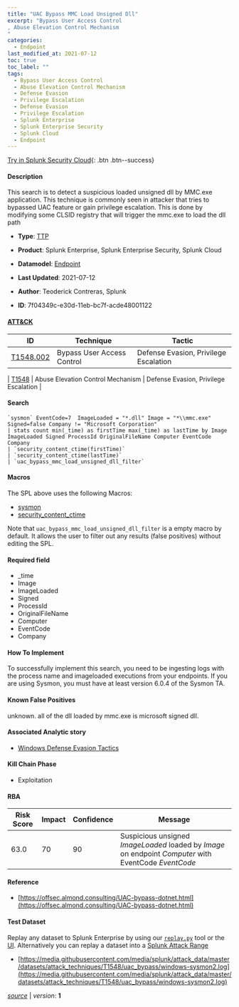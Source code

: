 ```yaml
---
title: "UAC Bypass MMC Load Unsigned Dll"
excerpt: "Bypass User Access Control
, Abuse Elevation Control Mechanism
"
categories:
  - Endpoint
last_modified_at: 2021-07-12
toc: true
toc_label: ""
tags:
  - Bypass User Access Control
  - Abuse Elevation Control Mechanism
  - Defense Evasion
  - Privilege Escalation
  - Defense Evasion
  - Privilege Escalation
  - Splunk Enterprise
  - Splunk Enterprise Security
  - Splunk Cloud
  - Endpoint
---
```




[Try in Splunk Security Cloud](https://www.splunk.com/en_splunk_app_enrichmentus/cyber-security.html){: .btn .btn--success}

#### Description

This search is to detect a suspicious loaded unsigned dll by MMC.exe application. This technique is commonly seen in attacker that tries to bypassed UAC feature or gain privilege escalation. This is done by modifying some CLSID registry that will trigger the mmc.exe to load the dll path

- **Type**: [TTP](https://github.com/splunk/security_content/wiki/object-Analytic-Types)
- **Product**: Splunk Enterprise, Splunk Enterprise Security, Splunk Cloud
- **Datamodel**: [Endpoint](https://docs.splunk.com/Documentation/CIM/latest/User/Endpoint)

- **Last Updated**: 2021-07-12
- **Author**: Teoderick Contreras, Splunk
- **ID**: 7f04349c-e30d-11eb-bc7f-acde48001122


#### [ATT&CK](https://attack.mitre.org/)

| ID             | Technique        |  Tactic             |
| -------------- | ---------------- |-------------------- |
| [T1548.002](https://attack.mitre.org/techniques/T1548/002/) | Bypass User Access Control | Defense Evasion, Privilege Escalation |

| [T1548](https://attack.mitre.org/techniques/T1548/) | Abuse Elevation Control Mechanism | Defense Evasion, Privilege Escalation |

#### Search

```
`sysmon` EventCode=7  ImageLoaded = "*.dll" Image = "*\\mmc.exe" Signed=false Company != "Microsoft Corporation" 
| stats count min(_time) as firstTime max(_time) as lastTime by Image ImageLoaded Signed ProcessId OriginalFileName Computer EventCode Company 
| `security_content_ctime(firstTime)` 
| `security_content_ctime(lastTime)` 
| `uac_bypass_mmc_load_unsigned_dll_filter`
```

#### Macros
The SPL above uses the following Macros:
* [sysmon](https://github.com/splunk/security_content/blob/develop/macros/sysmon.yml)
* [security_content_ctime](https://github.com/splunk/security_content/blob/develop/macros/security_content_ctime.yml)

Note that `uac_bypass_mmc_load_unsigned_dll_filter` is a empty macro by default. It allows the user to filter out any results (false positives) without editing the SPL.

#### Required field
* _time
* Image
* ImageLoaded
* Signed
* ProcessId
* OriginalFileName
* Computer
* EventCode
* Company


#### How To Implement
To successfully implement this search, you need to be ingesting logs with the process name and imageloaded executions from your endpoints. If you are using Sysmon, you must have at least version 6.0.4 of the Sysmon TA.

#### Known False Positives
unknown. all of the dll loaded by mmc.exe is microsoft signed dll.

#### Associated Analytic story
* [Windows Defense Evasion Tactics](/stories/windows_defense_evasion_tactics)


#### Kill Chain Phase
* Exploitation



#### RBA

| Risk Score  | Impact      | Confidence   | Message      |
| ----------- | ----------- |--------------|--------------|
| 63.0 | 70 | 90 | Suspicious unsigned $ImageLoaded$ loaded by $Image$ on endpoint $Computer$ with EventCode $EventCode$ |




#### Reference

* [https://offsec.almond.consulting/UAC-bypass-dotnet.html](https://offsec.almond.consulting/UAC-bypass-dotnet.html)



#### Test Dataset
Replay any dataset to Splunk Enterprise by using our [`replay.py`](https://github.com/splunk/attack_data#using-replaypy) tool or the [UI](https://github.com/splunk/attack_data#using-ui).
Alternatively you can replay a dataset into a [Splunk Attack Range](https://github.com/splunk/attack_range#replay-dumps-into-attack-range-splunk-server)


* [https://media.githubusercontent.com/media/splunk/attack_data/master/datasets/attack_techniques/T1548/uac_bypass/windows-sysmon2.log](https://media.githubusercontent.com/media/splunk/attack_data/master/datasets/attack_techniques/T1548/uac_bypass/windows-sysmon2.log)



[*source*](https://github.com/splunk/security_content/tree/develop/detections/endpoint/uac_bypass_mmc_load_unsigned_dll.yml) \| *version*: **1**